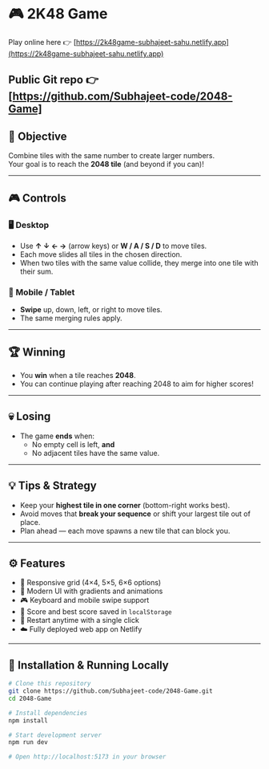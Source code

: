 # 🎮 2K48 Game
 
Play online here 👉 [https://2k48game-subhajeet-sahu.netlify.app](https://2k48game-subhajeet-sahu.netlify.app)


Public Git repo 👉 [https://github.com/Subhajeet-code/2048-Game]
---

## 🎯 Objective

Combine tiles with the same number to create larger numbers.  
Your goal is to reach the **2048 tile** (and beyond if you can)!

---

## 🎮 Controls

### 🖥️ Desktop
- Use **↑ ↓ ← →** (arrow keys) or **W / A / S / D** to move tiles.
- Each move slides all tiles in the chosen direction.
- When two tiles with the same value collide, they merge into one tile with their sum.

### 📱 Mobile / Tablet
- **Swipe** up, down, left, or right to move tiles.
- The same merging rules apply.

---

## 🏆 Winning
- You **win** when a tile reaches **2048**.
- You can continue playing after reaching 2048 to aim for higher scores!

---

## 💀 Losing
- The game **ends** when:
  - No empty cell is left, **and**
  - No adjacent tiles have the same value.

---

## 💡 Tips & Strategy
- Keep your **highest tile in one corner** (bottom-right works best).
- Avoid moves that **break your sequence** or shift your largest tile out of place.
- Plan ahead — each move spawns a new tile that can block you.

---

## ⚙️ Features
- 🧩 Responsive grid (4×4, 5×5, 6×6 options)
- 🎨 Modern UI with gradients and animations
- 🎮 Keyboard and mobile swipe support
- 💾 Score and best score saved in `localStorage`
- 🔁 Restart anytime with a single click
- ☁️ Fully deployed web app on Netlify

---

## 🧱 Installation & Running Locally

```bash
# Clone this repository
git clone https://github.com/Subhajeet-code/2048-Game.git
cd 2048-Game

# Install dependencies
npm install

# Start development server
npm run dev

# Open http://localhost:5173 in your browser
